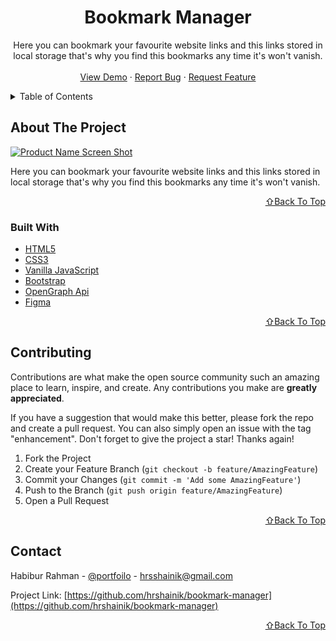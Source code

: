 <!-- PROJECT LOGO -->
<div align="center">
  <h1 align="center">Bookmark Manager</h1>

  <p align="center">
    Here you can bookmark your favourite website links and this links stored in local storage that's why you find this bookmarks any time it's won't vanish.
    <br />
    <br />
    <a href="https://bookmark-manager-hrsshainik.netlify.app">View Demo</a>
    ·
    <a href="https://github.com/hrshainik/bookmark-manager/issues">Report Bug</a>
    ·
    <a href="https://github.com/hrshainik/bookmark-manager/issues">Request Feature</a>
  </p>
</div>


<!-- TABLE OF CONTENTS -->
<details>
  <summary>Table of Contents</summary>
  <ol>
    <li>
      <a href="#about-the-project">About The Project</a>
      <ul>
        <li><a href="#built-with">Built With</a></li>
      </ul>
    </li>
    <li><a href="#contributing">Contributing</a></li>
    <li><a href="#contact">Contact</a></li>
  </ol>
</details>


<!-- ABOUT THE PROJECT -->
## About The Project

[![Product Name Screen Shot][product-screenshot]](https://bookmark-manager-hrsshainik.netlify.app)

Here you can bookmark your favourite website links and this links stored in local storage that's why you find this bookmarks any time it's won't vanish.

<p align="right"><a href="#top">⇧Back To Top</a></p>

### Built With

* [HTML5](https://www.w3schools.com/html/)
* [CSS3](https://www.w3schools.com/css/)
* [Vanilla JavaScript](https://developer.mozilla.org/en-US/docs/Web/JavaScript)
* [Bootstrap](https://getbootstrap.com)
* [OpenGraph Api](https://www.opengraph.io)
* [Figma](https://figma.com)

<p align="right"><a href="#top">⇧Back To Top</a></p>


<!-- CONTRIBUTING -->
## Contributing

Contributions are what make the open source community such an amazing place to learn, inspire, and create. Any contributions you make are **greatly appreciated**.

If you have a suggestion that would make this better, please fork the repo and create a pull request. You can also simply open an issue with the tag "enhancement".
Don't forget to give the project a star! Thanks again!

1. Fork the Project
2. Create your Feature Branch (`git checkout -b feature/AmazingFeature`)
3. Commit your Changes (`git commit -m 'Add some AmazingFeature'`)
4. Push to the Branch (`git push origin feature/AmazingFeature`)
5. Open a Pull Request

<p align="right"><a href="#top">⇧Back To Top</a></p>



<!-- CONTACT -->
## Contact

Habibur Rahman - [@portfoilo](https://hrshainik.me) - hrsshainik@gmail.com

Project Link: [https://github.com/hrshainik/bookmark-manager](https://github.com/hrshainik/bookmark-manager)

<p align="right"><a href="#top">⇧Back To Top</a></p>

[product-screenshot]: img/bookmark-manager-hrsshainik.netlify.app.png
